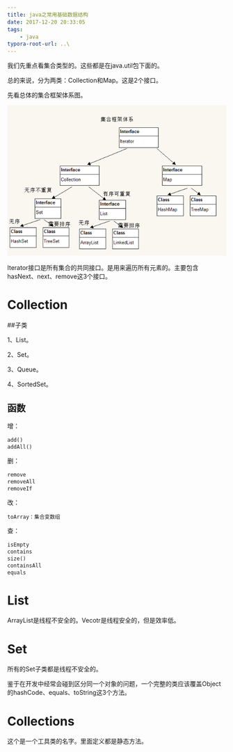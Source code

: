 ```yaml
---
title: java之常用基础数据结构
date: 2017-12-20 20:33:05
tags:
	- java
typora-root-url: ..\
---
```




我们先重点看集合类型的。这些都是在java.util包下面的。

总的来说，分为两类：Collection和Map。这是2个接口。

先看总体的集合框架体系图。

![java集合框架体系图](/images/java集合框架体系图.png "java集合框架体系图")

Iterator接口是所有集合的共同接口。是用来遍历所有元素的。主要包含hasNext、next、remove这3个接口。

# Collection

##子类

1、List。

2、Set。

3、Queue。

4、SortedSet。

## 函数

增：

```
add()
addAll()
```

删：

```
remove
removeAll
removeIf
```

改：

```
toArray：集合变数组
```

查：

```
isEmpty
contains
size()
containsAll
equals
```

# List 

ArrayList是线程不安全的。Vecotr是线程安全的，但是效率低。

# Set

所有的Set子类都是线程不安全的。

鉴于在开发中经常会碰到区分同一个对象的问题，一个完整的类应该覆盖Object的hashCode、equals、toString这3个方法。

# Collections

这个是一个工具类的名字。里面定义都是静态方法。





